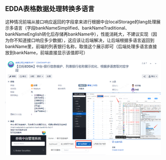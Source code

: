 ## EDDA表格数据处理转换多语言

这种情况前端从接口响应返回的字段拿来进行根据中台localStorage的lang处理展示多语言（字段bankNameSimplified、bankNameTraditional、bankNameEnglish转化后存储再bankName中），性能消耗大，不建议实现（因为你不知道接口响应多少数据），这应该让后端解决，让后端根据多语言返回到bankName里，前端的列表银行名称，取值这个展示即可（后端处理多语言直接放到bankName，前端直接显示该值即可）

![image-20230920091527454](9月20日.assets/image-20230920091527454.png)